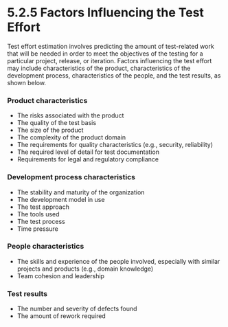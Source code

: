 # 5.2.5 Factors Influencing the Test Effort

Test effort estimation involves predicting the amount of test-related work that will be needed in order to meet the objectives of the testing for a particular project, release, or iteration. Factors influencing the test effort may include characteristics of the product, characteristics of the development process, characteristics of the people, and the test results, as shown below. 

### Product characteristics 

* The risks associated with the product
* The quality of the test basis 
* The size of the product 
* The complexity of the product domain
* The requirements for quality characteristics \(e.g., security, reliability\) 
* The required level of detail for test documentation 
* Requirements for legal and regulatory compliance 

### Development process characteristics 

* The stability and maturity of the organization 
* The development model in use
* The test approach 
* The tools used
* The test process
* Time pressure 

### People characteristics 

* The skills and experience of the people involved, especially with similar projects and products \(e.g., domain knowledge\) 
* Team cohesion and leadership 

### Test results 

* The number and severity of defects found 
* The amount of rework required

